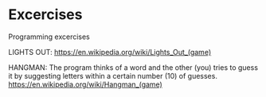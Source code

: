 # Excercises
Programming excercises


LIGHTS OUT:
https://en.wikipedia.org/wiki/Lights_Out_(game)


HANGMAN:
The program thinks of a word and the other (you) tries to guess it by suggesting letters within a certain number (10) of guesses.
https://en.wikipedia.org/wiki/Hangman_(game)
